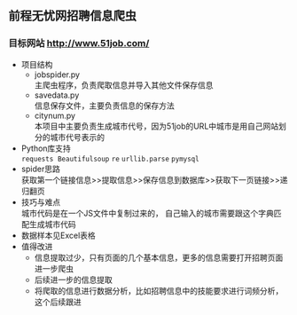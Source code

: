 ## 前程无忧网招聘信息爬虫
### 目标网站 http://www.51job.com/
- 项目结构
    - jobspider.py
    </br>主爬虫程序，负责爬取信息并导入其他文件保存信息
    - savedata.py
    </br>信息保存文件，主要负责信息的保存方法
    - citynum.py
    </br>本项目中主要负责生成城市代号，因为51job的URL中城市是用自己网站划分的城市代号表示的
- Python库支持
</br>`requests`
 `Beautifulsoup`
`re`
`urllib.parse`
`pymysql`
- spider思路
</br>获取第一个链接信息>>提取信息>>保存信息到数据库>>获取下一页链接>>递归翻页
- 技巧与难点
</br>城市代码是在一个JS文件中复制过来的，
自己输入的城市需要跟这个字典匹配生成城市代码
- 数据样本见Excel表格
- 值得改进
    - 信息提取过少，只有页面的几个基本信息，更多的信息需要打开招聘页面进一步爬虫
    - 后续进一步的信息提取
    - 将爬取的信息进行数据分析，比如招聘信息中的技能要求进行词频分析，这个后续跟进

  
